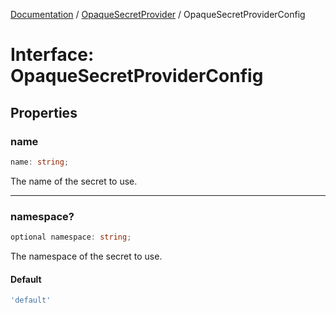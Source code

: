 [Documentation](../../index.md) / [OpaqueSecretProvider](../index.md) / OpaqueSecretProviderConfig

# Interface: OpaqueSecretProviderConfig

## Properties

### name

```ts
name: string;
```

The name of the secret to use.

***

### namespace?

```ts
optional namespace: string;
```

The namespace of the secret to use.

#### Default

```ts
'default'
```
